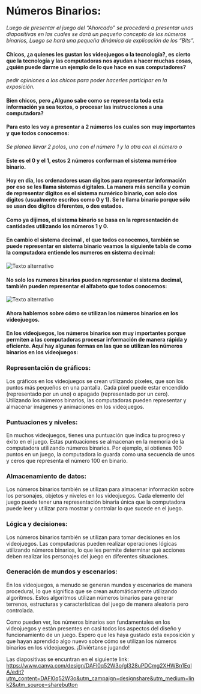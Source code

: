 # Números Binarios:
*Luego de presentar el juego del “Ahorcado” se procederá a presentar unas diapositivas  en las cuales se dará un pequeño concepto de los números binarios, Luego se hará una pequeña dinámica de explicación de los “Bits”.*

#### Chicos, ¿a quienes les gustan los videojuegos o la tecnología?, es cierto que la tecnología y las computadoras nos ayudan a hacer muchas cosas, ¿quién puede darme un ejemplo de lo que hace en sus computadores?

*pedir opiniones a los chicos para poder hacerles participar en la exposición.*

#### Bien chicos, pero ¿Alguno sabe como se representa toda esta información ya sea textos, o procesar las instrucciones a una computadora?
#### Para esto les voy a presentar a 2 números los cuales son muy importantes y que todos conocemos:

*Se planea llevar 2 polos, uno con el número 1 y la otra con el número o*

#### Este es el 0 y el 1, estos 2 números conforman el sistema numérico binario. 

#### Hoy en día, los ordenadores usan dígitos para representar información por eso se les llama sistemas digitales. La manera más sencilla y común de representar dígitos es el sistema numérico binario, con solo dos dígitos (usualmente escritos como 0 y 1). Se le llama binario porque sólo se usan dos dígitos diferentes, o dos estados.

#### Como ya dijimos, el sistema binario se basa en la representación de cantidades utilizando los números 1 y 0.

#### En cambio el sistema decimal , el que todos conocemos, también se puede representar en sistema binario veamos la siguiente tabla de como la computadora entiende los numeros en sistema decimal:

![Texto alternativo](https://www.areatecnologia.com/informatica/imagenes/numeros-binarios.jpg)

#### No solo los numeros binarios pueden representar el sistema decimal, también pueden representar el alfabeto que todos conocemos:

![Texto alternativo](https://www.mheducation.es/download-resource/blog/22-hablemos-sencillo-hablemos-binario-600-2.png)

#### Ahora hablemos sobre cómo se utilizan los números binarios en los videojuegos. 
#### En los videojuegos, los números binarios son muy importantes porque permiten a las computadoras procesar información de manera rápida y eficiente. Aquí hay algunas formas en las que se utilizan los números binarios en los videojuegos:
### Representación de gráficos:
Los gráficos en los videojuegos se crean utilizando píxeles, que son los puntos más pequeños en una pantalla. Cada píxel puede estar encendido (representado por un uno) o apagado (representado por un cero). Utilizando los números binarios, las computadoras pueden representar y almacenar imágenes y animaciones en los videojuegos.
### Puntuaciones y niveles: 
En muchos videojuegos, tienes una puntuación que indica tu progreso y éxito en el juego. Estas puntuaciones se almacenan en la memoria de la computadora utilizando números binarios. Por ejemplo, si obtienes 100 puntos en un juego, la computadora lo guarda como una secuencia de unos y ceros que representa el número 100 en binario.
### Almacenamiento de datos: 
Los números binarios también se utilizan para almacenar información sobre los personajes, objetos y niveles en los videojuegos. Cada elemento del juego puede tener una representación binaria única que la computadora puede leer y utilizar para mostrar y controlar lo que sucede en el juego.
### Lógica y decisiones: 
Los números binarios también se utilizan para tomar decisiones en los videojuegos. Las computadoras pueden realizar operaciones lógicas utilizando números binarios, lo que les permite determinar qué acciones deben realizar los personajes del juego en diferentes situaciones.
### Generación de mundos y escenarios: 
En los videojuegos, a menudo se generan mundos y escenarios de manera procedural, lo que significa que se crean automáticamente utilizando algoritmos. Estos algoritmos utilizan números binarios para generar terrenos, estructuras y características del juego de manera aleatoria pero controlada.

Como pueden ver, los números binarios son fundamentales en los videojuegos y están presentes en casi todos los aspectos del diseño y funcionamiento de un juego. Espero que les haya gustado esta exposición y que hayan aprendido algo nuevo sobre cómo se utilizan los números binarios en los videojuegos. ¡Diviértanse jugando!

Las diapositivas se encuntran en el siguiente link: https://www.canva.com/design/DAFl0q52W3o/gl328uPDCmg2XHWBn1EqlA/edit?utm_content=DAFl0q52W3o&utm_campaign=designshare&utm_medium=link2&utm_source=sharebutton


